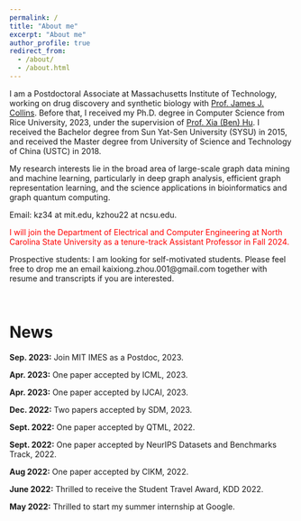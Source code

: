 ```yaml
---
permalink: /
title: "About me"
excerpt: "About me"
author_profile: true
redirect_from: 
  - /about/
  - /about.html
---
```


I am a Postdoctoral Associate at Massachusetts Institute of Technology, working on drug discovery and synthetic biology with [Prof. James J. Collins](https://be.mit.edu/directory/james-j-collins).  Before that, I received my Ph.D. degree in Computer Science from Rice University, 2023, under the supervision of [Prof. Xia (Ben) Hu](https://cs.rice.edu/~xh37/index.html). I received the Bachelor degree from 
Sun Yat-Sen University (SYSU) in 2015, and received the Master degree from University of Science and Technology of China (USTC) in 2018. 


My research interests lie in the broad area of large-scale graph data mining and machine learning, 
particularly in deep graph analysis, efficient graph representation learning, and the science applications in bioinformatics and graph quantum computing.

Email: kz34 at mit.edu,  kzhou22 at ncsu.edu.

<p style="color:red;"> I will join the Department of Electrical and Computer Engineering at North Carolina State University as a tenure-track Assistant Professor in Fall 2024. 
</p>

<p><i class="fas fa-envelope"></i> Prospective students: I am looking for self-motivated students. Please feel free to drop me an email kaixiong.zhou.001@gmail.com together with resume and transcripts if you are interested.
</p>

<br />

News
=====
**Sep. 2023:** Join MIT IMES as a Postdoc, 2023. 

**Apr. 2023:**  One paper accepted by ICML, 2023.

**Apr. 2023:**  One paper accepted by IJCAI, 2023.

**Dec. 2022:** Two papers accepted by SDM, 2023.

**Sept. 2022:** One paper accepted by QTML, 2022.

**Sept. 2022:** One paper accepted by NeurIPS Datasets and Benchmarks Track, 2022. 

**Aug 2022:** One paper accepted by CIKM, 2022. 

**June 2022:** Thrilled to receive the Student Travel Award, KDD 2022.

**May 2022:** Thrilled to start my summer internship at Google.
